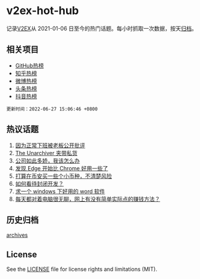 # v2ex-hot-hub

 记录[V2EX](https://www.v2ex.com/)从 2021-01-06 日至今的热门话题。每小时抓取一次数据，按天[归档](archives)。
 
 ## 相关项目

- [GitHub热榜](https://github.com/snaildev/github-hot-hub)
- [知乎热榜](https://github.com/snaildev/zhihu-hot-hub)
- [微博热榜](https://github.com/snaildev/weibo-hot-hub)
- [头条热榜](https://github.com/snaildev/toutiao-hot-hub)
- [抖音热榜](https://github.com/snaildev/douyin-hot-hub)


 `更新时间：2022-06-27 15:06:46 +0800`

## 热议话题

1. [因为正常下班被老板公开批评](https://www.v2ex.com/t/862395)
1. [The Unarchiver 夹带私货](https://www.v2ex.com/t/862428)
1. [公司如此多娇，我该怎么办](https://www.v2ex.com/t/862406)
1. [发现 Edge 开始比 Chrome 好用一些了](https://www.v2ex.com/t/862303)
1. [打算在币安买一些个小币种，不清楚风险](https://www.v2ex.com/t/862393)
1. [如何看待封闭开发？](https://www.v2ex.com/t/862330)
1. [求一个 windows 下好用的 word 软件](https://www.v2ex.com/t/862289)
1. [每天都对着电脑很无聊，网上有没有简单实际点的赚钱方法？](https://www.v2ex.com/t/862324)

## 历史归档

[archives](archives)

## License

See the [LICENSE](LICENSE) file for license rights and limitations (MIT).
